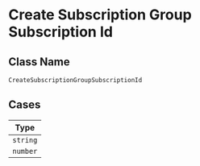 
# Create Subscription Group Subscription Id

## Class Name

`CreateSubscriptionGroupSubscriptionId`

## Cases

| Type |
|  --- |
| `string` |
| `number` |

